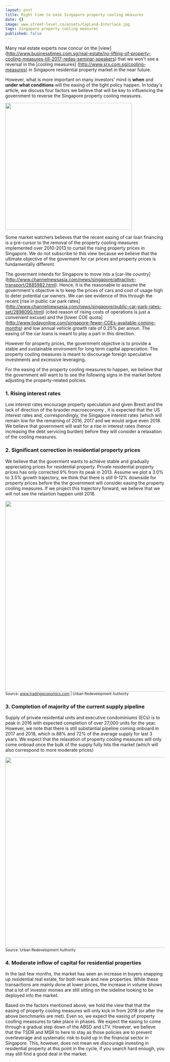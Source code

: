 ```yaml
---
layout: post
title: Right time to ease Singapore property cooling measures
date: {}
image: www.street-level.co/assets/CapLand-Interlace.jpg
tags: Singapore property cooling measures
published: false
---
```


Many real estate experts now concur on the [view] (http://www.businesstimes.com.sg/real-estate/no-lifting-of-property-cooling-measures-till-2017-redas-seminar-speakers) that we won't see a reversal in the [cooling measures] (http://www.srx.com.sg/cooling-measures) in Singapore residential property market in the near future.
  
However, what is more important on many investors' mind is **when** and **under what conditions** will the easing of the tight policy happen.  In today's article, we discuss four factors we believe that will be key to influencing the government to reverse the Singapore property cooling measures.

<img src="http://www.street-level.co/assets/CapLand-Interlace.jpg" width="400px"><br>

Some market watchers believes that the recent easing of car loan financing is a pre-cursor to the removal  of the property cooling measures implemented over 2010-2013 to curtail the rising property prices in Singapore.  We do not subscribe to this view because we believe that the ultimate objective of the goverment for car prices and property prices is fundamentally different.  

The goverment intends for Singapore to move into a [car-lite country] (http://www.channelnewsasia.com/news/singapore/attractive-transport/2885982.html).  Hence, it is the reasonable to assume the government's objective is to keep the prices of cars and cost of usage high to deter potential car owners.  We can see evidence of this through the recent [rise in public car park rates] (http://www.channelnewsasia.com/news/singapore/public-car-park-rates-set/2898090.html) (cited reason of rising costs of operations  is just a convenient excuse) and the [lower COE quota] (http://www.todayonline.com/singapore-fewer-COEs-available-coming-months) and low  annual vehicle growth rate of 0.25% per annun.  The easing of the car loans is meant to play a part in this direction.

However for property prices, the government objective is to provide a stable and sustainable enviroment for long term capital appreciation.  The property cooling measures is meant to discourage foreign speculative investments and excessive leveraging.

For the easing of the property cooling measures to happen, we believe that the government will want to to see the following signs in the market before adjusting the property-related policies.

### 1. Rising interest rates
Low interest rates encourage property speculation and given Brexit and the lack of direction of the braoder macroeconomy , it is expected that the US interest rates and, correspondingly, the Singapore interest rates (which will remain low for the remaining of 2016, 2017 and we would argue even 2018.  We believe that government will wait for a rise in interest rates (hence increasing the debt servicing burden) before they will consider a relaxation of the cooling measures.

### 2. Significant correction in residential property prices
We believe that the goverment wants to achieve stable and gradually appreciating prices for residential property.  Private residential property prices has only corrected 9% from its peak in 2013.  Assume we plot a 3.0% to 3.5% growth trajectory, we think that there is still 9-12% downside for property prices before the the government will consider easing the property cooling measures.  If we project this trajectory forward, we believe that we will not see the relaxtion happen until 2018.

<img src="http://www.street-level.co/assets/Sg-prop-index.png" width="600px"><br>
<sup>Source: www.tradingeconomics.com | Urban Redevelopment Authority</sup>

### 3.  Completion of majority of the current supply pipeline
Supply of private residential units and executive condominiums (ECs) is to peak in 2016 with expected completion of over 27,000 units for the year.  However, we note that there is still substantial pipeline coming onboard in 2017 and 2018, which is 88% and 72% of the average supply for last 3 years.  We expect that the relaxation of property cooling measures will only come onboad once the bulk of the supply fully hits the market (which will also correspond to more moderate prices)

<img src="http://www.street-level.co/assets/Sg-prop-pipeline.png" width="600px"><br>
<sup>Source: Urban Redevelopment Authority</sup>

### 4.  Moderate inflow of capital for residential properties
In the last few months, the market has seen an increase in buyers snapping up residential real estate, for both resale and new properties.  While these transactions are mainly done at lower prices, the increase in volume shows that a lot of investor monies are still sitting on the sideline looking to be deployed into the market. 

Based on the factors mentioned above, we hold the view that that the easing of property cooling measures will only kick in from 2018 (or after the above benchmarks are met).  Even so, we expect the easing of property coolling meassures to take place in phases.  We expect the easing to come through a gradual step down of the ABSD and LTV. However, we believe that the TSDR and MSR to here to stay as those policies are to prevent overleverage and systematic risk to build up in the financial sector in Singapore.  This, however, does not mean we discourage investing in residential property at this point in the cycle, if you search hard enough, you may still find a good deal in the market.
